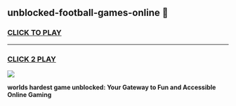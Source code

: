 
## unblocked-football-games-online 👋
<h3>
<a href="https://premium.freeplayer.one?title=unblocked-football-games-online&ref=14F">CLICK TO PLAY</a></h3>
<hr>

<h3>
<a href="https://premium.freeplayer.one?title=unblocked-football-games-online&ref=14F">CLICK 2 PLAY</a>
  
</h3>

<a href="https://premium.freeplayer.one?title=unblocked-football-games-online&ref=12F/"><img src="https://clearcache.store/games.png"></a>


**worlds hardest game unblocked: Your Gateway to Fun and Accessible Online Gaming**
